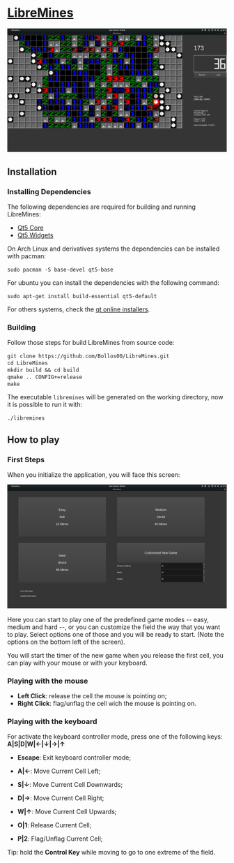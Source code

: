 # [LibreMines](https://github.com/Bollos00/LibreMines)
![](./Screenshots/Screenshot3.png)

## Installation

### Installing Dependencies

The following dependencies are required for building and running LibreMines:
* [Qt5 Core](https://doc.qt.io/qt-5/qtcore-index.html)
* [Qt5 Widgets](https://doc.qt.io/qt-5/qtwidgets-index.html)


On Arch Linux and derivatives systems the dependencies can be installed with pacman:
```
sudo pacman -S base-devel qt5-base
```

For ubuntu you can install the dependencies with the following command:
```
sudo apt-get install build-essential qt5-default
```

For others systems, check the [qt online installers](https://download.qt.io/official_releases/online_installers/).

### Building

Follow those steps for build LibreMines from source code:
```
git clone https://github.com/Bollos00/LibreMines.git
cd LibreMines
mkdir build && cd build
qmake .. CONFIG+=release
make
```

The executable `libremines` will be generated on the working directory, now it is possible to run it with:
```
./libremines
```

## How to play

### First Steps

When you initialize the application, you will face this screen:

![](./Screenshots/Screenshot0.png)


Here you can start to play one of the predefined game modes -- easy, medium and hard --, or you can customize the field the way that you want to play. Select options one of those and you will be ready to start. (Note the options on the bottom left of the screen).

You will start the timer of the new game when you release the first cell, you can play with your mouse or with your keyboard.

### Playing with the mouse

* **Left Click**: release the cell the mouse is pointing on;
* **Right Click**: flag/unflag the cell wich the mouse is pointing on.

### Playing with the keyboard

For activate the keyboard controller mode, press one of the following keys: **A|S|D|W|←|↓|→|↑**

* **Escape**: Exit keyboard controller mode;

* **A|←**: Move Current Cell Left;

* **S|↓**: Move Current Cell Downwards;

* **D|→**: Move Current Cell Right;

* **W|↑**: Move Current Cell Upwards;

* **O|1**: Release Current Cell;

* **P|2**: Flag/Unflag Current Cell;

Tip: hold the **Control Key** while moving to go to one extreme of the field.
